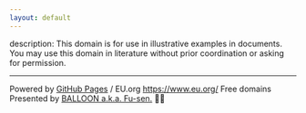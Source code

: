 ```yaml
---
layout: default
---
```


description: This domain is for use in illustrative examples in documents. You may use this domain in literature without prior coordination or asking for permission.

___

Powered by 
[GitHub Pages](https://pages.github.com/) /
EU.org <https://www.eu.org/> Free domains  
Presented by [BALLOON a.k.a. Fu-sen.](https://balloon.casa/) 🎈😍

